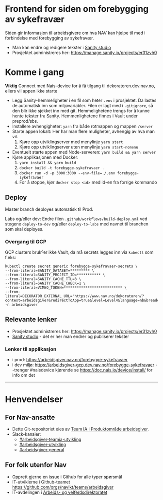 # Frontend for siden om forebygging av sykefravær

Siden gir informasjon til arbeidsgivere om hva NAV kan hjelpe til med i forbindelse med forebygging av sykefravær.

- Man kan endre og redigere tekster i [Sanity studio](https://forebygge-sykefravaer.sanity.studio/)
- Prosjektet administreres her: https://manage.sanity.io/projects/er31zvh0

# Komme i gang
**Viktig** Connect med Nais-device for å få tilgang til dekoratoren.dev.nav.no, ellers vil appen ikke starte

- Legg Sanity-hemmeligheter i en fil som heter `.env` i prosjektet. Da lastes de automatisk inn som miljøvariabler. Filen er lagt med i `.gitignore`, så den blir ikke sjekket inn med git. Hemmelighetene trengs for å kunne hente tekster fra Sanity. Hemmenlighetene finnes i Vault under preprod/sbs.
- Installere avhengigheter: `yarn` fra både rotmappen og mappen `/server`
- Starte appen lokalt: Her har man flere muligheter, avhengig av hva man vil.
  1.  Kjøre opp utviklingserver med menylinje `yarn start`
  2.  Kjøre opp utviklingserver uten menylinje `yarn start-nomenu`
- Eventuelt starte appen med Node-serveren: `yarn build && yarn server`
- Kjøre applikasjonen med Docker:
  1. `yarn install && yarn build`
  2. `docker build -t forebygge-sykefravaer .`
  3. `docker run -d -p 3000:3000 --env-file=./.env forebygge-sykefravaer`
  4. For å stoppe, kjør `docker stop <id>` med id-en fra forrige kommando

## Deploy

Master branch deployes automatisk til Prod.

Labs og/eller dev: Endre filen `.github/workflows/build-deploy.yml` ved stegene `deploy-to-dev` og/eller `deploy-to-labs` med navnet til branchen som skal deployes.

### Overgang til GCP
GCP clusters brukºer ikke Vault, da må secrets legges inn via `kubectl` som f.eks: 

```
kubectl create secret generic forebygge-sykefravaer-secrets \
--from-literal=SANITY_DATASET=********* \
--from-literal=SANITY_PROJECT_ID=*********** \
--from-literal=SANITY_CACHE_TTL=3 \
--from-literal=SANITY_CACHE_CHECK=1 \
--from-literal=VIMEO_TOKEN=*************************** \
--from-literal=DECORATOR_EXTERNAL_URL="https://www.nav.no/dekoratoren/?context=arbeidsgiver&redirectToApp=true&level=Level4&language=nb&breadcrumbs=" -n arbeidsgiver
```

## Relevante lenker

- Prosjektet administreres her: https://manage.sanity.io/projects/er31zvh0
- [Sanity studio](https://forebygge-sykefravaer.sanity.studio/) - det er her man endrer og publiserer tekster

### Lenker til applikasjon

- i prod: https://arbeidsgiver.nav.no/forebygge-sykefravaer
- i dev miljø: https://arbeidsgiver-gcp.dev.nav.no/forebygge-sykefravaer --trenger #naisdevice kjørende se https://doc.nais.io/device/install/ for info om det

---

# Henvendelser

## For Nav-ansatte
* Dette Git-repositoriet eies av [Team IA i Produktområde arbeidsgiver](https://navno.sharepoint.com/sites/intranett-prosjekter-og-utvikling/SitePages/Produktomr%C3%A5de-arbeidsgiver.aspx).
* Slack-kanaler:
  * [#arbeidsgiver-teamia-utvikling](https://nav-it.slack.com/archives/C016KJA7CFK)
  * [#arbeidsgiver-utvikling](https://nav-it.slack.com/archives/CD4MES6BB)
  * [#arbeidsgiver-general](https://nav-it.slack.com/archives/CCM649PDH)

## For folk utenfor Nav
* Opprett gjerne en issue i Github for alle typer spørsmål
* IT-utviklerne i Github-teamet https://github.com/orgs/navikt/teams/arbeidsgiver
* IT-avdelingen i [Arbeids- og velferdsdirektoratet](https://www.nav.no/no/NAV+og+samfunn/Kontakt+NAV/Relatert+informasjon/arbeids-og-velferdsdirektoratet-kontorinformasjon)
